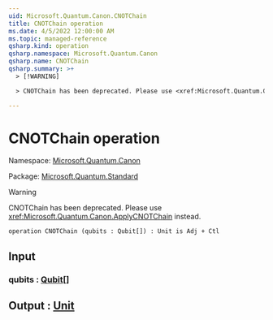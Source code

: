 ```yaml
---
uid: Microsoft.Quantum.Canon.CNOTChain
title: CNOTChain operation
ms.date: 4/5/2022 12:00:00 AM
ms.topic: managed-reference
qsharp.kind: operation
qsharp.namespace: Microsoft.Quantum.Canon
qsharp.name: CNOTChain
qsharp.summary: >+
  > [!WARNING]

  > CNOTChain has been deprecated. Please use <xref:Microsoft.Quantum.Canon.ApplyCNOTChain> instead.

---
```


# CNOTChain operation

Namespace: [Microsoft.Quantum.Canon](xref:Microsoft.Quantum.Canon)

Package: [Microsoft.Quantum.Standard](https://nuget.org/packages/Microsoft.Quantum.Standard)


> [!WARNING]
> CNOTChain has been deprecated. Please use <xref:Microsoft.Quantum.Canon.ApplyCNOTChain> instead.



```qsharp
operation CNOTChain (qubits : Qubit[]) : Unit is Adj + Ctl
```


## Input

### qubits : [Qubit](xref:microsoft.quantum.qsharp.valueliterals#qubit-literals)[]





## Output : [Unit](xref:microsoft.quantum.qsharp.valueliterals#unit-literal)


